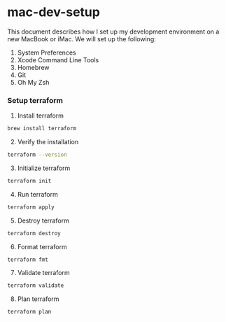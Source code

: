 # mac-dev-setup
This document describes how I set up my development environment on a new MacBook or iMac. We will set up the following:

1. System Preferences
2. Xcode Command Line Tools
3. Homebrew
4. Git
5. Oh My Zsh

### Setup terraform
1. Install terraform
```bash
brew install terraform
```
2. Verify the installation
```bash
terraform --version
```
3. Initialize terraform
```bash
terraform init
```
4. Run terraform
```bash
terraform apply
```
5. Destroy terraform
```bash
terraform destroy
```
6. Format terraform
```bash
terraform fmt
```
7. Validate terraform
```bash
terraform validate
```
8. Plan terraform
```bash
terraform plan
```